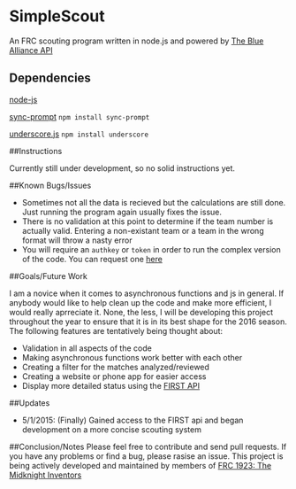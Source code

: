 # SimpleScout
An FRC scouting program written in node.js and powered by [The Blue Alliance API](http://www.thebluealliance.com/apidocs)

## Dependencies

[node-js](https://nodejs.org/download/)

[sync-prompt](https://www.npmjs.com/package/sync-prompt) `npm install sync-prompt`

[underscore.js](http://underscorejs.org/) `npm install underscore`

##Instructions

Currently still under development, so no solid instructions yet.

##Known Bugs/Issues

* Sometimes not all the data is recieved but the calculations are still done. Just running the program again usually fixes the
issue.
* There is no validation at this point to determine if the team number is actually valid. Entering a non-existant team or
a team in the wrong format will throw a nasty error
* You will require an `authkey` or `token` in order to run the complex version of the code. You can request one [here](https://usfirst.collab.net/sf/sfmain/do/viewProject/projects.first_community_developers?_message=1429471256751)

##Goals/Future Work

I am a novice when it comes to asynchronous functions and js in general. If anybody would like to help clean up the code and make
more efficient, I would really aprreciate it. None, the less, I will be developing this project throughout the year to ensure that
it is in its best shape for the 2016 season. The following features are tentatively being thought about:

* Validation in all aspects of the code
* Making asynchronous functions work better with each other
* Creating a filter for the matches analyzed/reviewed
* Creating a website or phone app for easier access
* Display more detailed status using the [FIRST API](http://docs.frcevents.apiary.io/)

##Updates

* 5/1/2015: (Finally) Gained access to the FIRST api and began development on a more concise scouting system

##Conclusion/Notes
Please feel free to contribute and send pull requests. If you have any problems or find
a bug, please rasise an issue. This project is being actively developed and maintained by members of [FRC 1923: The Midknight Inventors](http://firstrobotics1923.org/)

